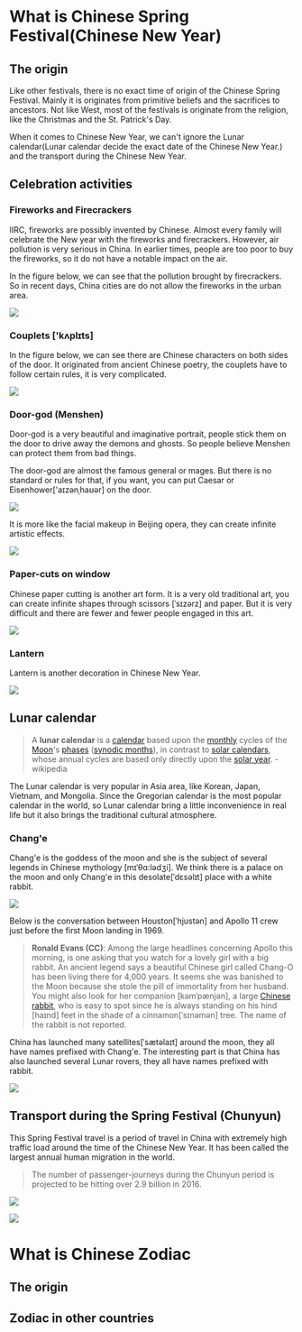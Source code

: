 # What is Chinese Spring Festival(Chinese New Year)

## The origin

Like other festivals, there is no exact time of origin of the Chinese Spring Festival. Mainly it is originates from primitive beliefs and the sacrifices to ancestors. Not like West, most of the festivals is originate from the religion, like the Christmas and the St. Patrick's Day. 

When it comes to Chinese New Year, we can't ignore the Lunar calendar(Lunar calendar decide the exact date of the Chinese New Year.) and the transport during the Chinese New Year.

## Celebration activities

### Fireworks and Firecrackers

IIRC, fireworks are possibly invented by Chinese. Almost every family will celebrate the New year with the fireworks and firecrackers. However, air pollution is very serious in China. In earlier times, people are too poor to buy the fireworks, so it do not have a notable impact on the air.

In the figure below, we can see that the pollution brought by firecrackers. So in recent days, China cities are do not allow the fireworks in the urban area.

![](../figures/blog4/firecrackers.jpeg)

### Couplets ['kʌplɪts] 

In the figure below, we can see there are Chinese characters on both sides of the door. It originated from ancient Chinese poetry, the couplets have to follow certain rules, it is very complicated.

![](../figures/blog4/Couplets.jpg)

### Door-god (Menshen)

Door-god is a very beautiful and imaginative portrait, people stick them on the door to drive away the demons and ghosts. So people believe Menshen can protect them from bad things.

The door-god are almost the famous general or mages. But there is no standard or rules for that, if you want, you can put Caesar or Eisenhower['aɪzənˌhaʊər]  on the door.

![](../figures/blog4/Menshen.jpeg)

It is more like the facial makeup in Beijing opera, they can create infinite artistic effects.

![](../figures/blog4/beijingopera.jpg)

### Paper-cuts on window

Chinese paper cutting is another art form. It is a very old traditional art, you can create infinite shapes through scissors [ˈsɪzərz]  and paper. But it is very difficult and there are fewer and fewer people engaged in this art. 

![](../figures/blog4/papercuts.jpeg)

### Lantern

Lantern is another decoration in Chinese New Year. 

![](../figures/blog4/latern.jpeg)

## Lunar calendar

> A **lunar calendar** is a [calendar](https://en.wikipedia.org/wiki/Calendar) based upon the [monthly](https://en.wikipedia.org/wiki/Month) cycles of the [Moon](https://en.wikipedia.org/wiki/Moon)'s [phases](https://en.wikipedia.org/wiki/Lunar_phase) ([synodic months](https://en.wikipedia.org/wiki/Lunar_month#Synodic_month)), in contrast to [solar calendars](https://en.wikipedia.org/wiki/Solar_calendar), whose annual cycles are based only directly upon the [solar year](https://en.wikipedia.org/wiki/Solar_year). -wikipedia

The Lunar calendar is very popular in Asia area, like Korean, Japan, Vietnam, and Mongolia. Since the Gregorian calendar is the most popular calendar in the world, so Lunar calendar bring a little inconvenience in real life but it also brings the traditional cultural atmosphere.

### Chang'e

Chang'e is the goddess of the moon and she is the subject of several legends in Chinese mythology [mɪˈθɑ:lədʒi]. We think there is a palace on the moon and only Chang'e  in this desolate[ˈdɛsəlɪt] place with a white rabbit.

![](../figures/blog4/change.jpg)

Below is the conversation between Houston[ˈhjustən] and Apollo 11 crew just before the first Moon landing in 1969.

> **Ronald Evans (CC)**: Among the large headlines concerning Apollo this morning, is one asking that you watch for a lovely girl with a big rabbit. An ancient legend says a beautiful Chinese girl called Chang-O has been living there for 4,000 years. It seems she was banished to the Moon because she stole the pill of immortality from her husband. You might also look for her companion [kəmˈpænjən], a large [Chinese rabbit](https://en.wikipedia.org/wiki/Moon_rabbit), who is easy to spot since he is always standing on his hind  [haɪnd]  feet in the shade of a cinnamon[ˈsɪnəmən] tree. The name of the rabbit is not reported.

China has launched many satellites[ˈsætəlaɪt] around the moon, they all have names prefixed with Chang'e. The interesting part is that China has also launched several Lunar rovers, they all have names prefixed with rabbit. 

![](../figures/blog4/lunarrover.jpg)

## Transport during the Spring Festival (Chunyun)

This Spring Festival travel is a period of travel in China with extremely high traffic load around the time of the Chinese New Year. It has been called the largest annual human migration in the world.

>  The number of passenger-journeys during the Chunyun period is projected to be hitting over 2.9 billion in 2016.

![](../figures/blog4/chunyun.png)

![](../figures/blog4/chunyun1.jpg)

# What is Chinese Zodiac

## The origin

## Zodiac in other countries

